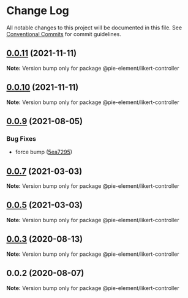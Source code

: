 # Change Log

All notable changes to this project will be documented in this file.
See [Conventional Commits](https://conventionalcommits.org) for commit guidelines.

## [0.0.11](https://github.com/pie-framework/pie-elements/compare/@pie-element/likert-controller@0.0.9...@pie-element/likert-controller@0.0.11) (2021-11-11)

**Note:** Version bump only for package @pie-element/likert-controller





## [0.0.10](https://github.com/pie-framework/pie-elements/compare/@pie-element/likert-controller@0.0.9...@pie-element/likert-controller@0.0.10) (2021-11-11)

**Note:** Version bump only for package @pie-element/likert-controller





## [0.0.9](https://github.com/pie-framework/pie-elements/compare/@pie-element/likert-controller@0.0.7...@pie-element/likert-controller@0.0.9) (2021-08-05)


### Bug Fixes

* force bump ([5ea7295](https://github.com/pie-framework/pie-elements/commit/5ea7295e4755fbc492a76e7ec69e5fc35b196919))





## [0.0.7](https://github.com/pie-framework/pie-elements/compare/@pie-element/likert-controller@0.0.5...@pie-element/likert-controller@0.0.7) (2021-03-03)

**Note:** Version bump only for package @pie-element/likert-controller





## [0.0.5](https://github.com/pie-framework/pie-elements/compare/@pie-element/likert-controller@0.0.3...@pie-element/likert-controller@0.0.5) (2021-03-03)

**Note:** Version bump only for package @pie-element/likert-controller





## [0.0.3](https://github.com/pie-framework/pie-elements/compare/@pie-element/likert-controller@0.0.2...@pie-element/likert-controller@0.0.3) (2020-08-13)

**Note:** Version bump only for package @pie-element/likert-controller





## 0.0.2 (2020-08-07)

**Note:** Version bump only for package @pie-element/likert-controller
